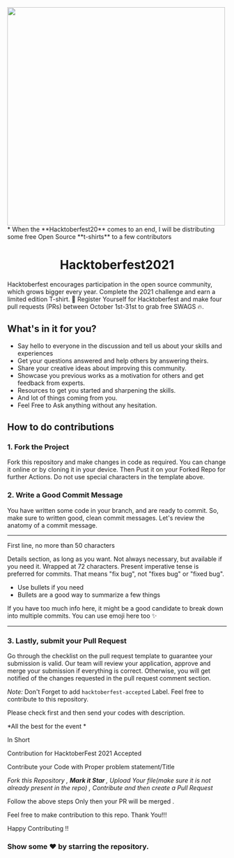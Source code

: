 <img align="center" height="500" src="https://github.com/Ishaan28malik/Hacktoberfest-2021/blob/master/src/Selection_116.png"/>
* When the **Hacktoberfest20** comes to an end, I will be distributing some free Open Source **t-shirts** to a few contributors
<h1 align=center> Hacktoberfest2021 </h1>

 Hacktoberfest encourages participation in the open source community, which grows bigger every year. Complete the 2021 challenge and earn a limited edition T-shirt.
📢 Register Yourself for Hacktoberfest and make four pull requests (PRs) between October 1st-31st to grab free SWAGS 🔥.

## What's in it for you?
- Say hello to everyone in the discussion and tell us about your skills and experiences
- Get your questions answered and help others by answering theirs.
- Share your creative ideas about improving this community.
- Showcase you previous works as a motivation for others and get feedback from experts.
- Resources to get you started and sharpening the skills.
- And lot of things coming from you.
- Feel Free to Ask anything without any hesitation.


## How to do contributions 

### 1. Fork the Project
Fork this repository and make changes in code as required. You can change it online or by cloning it in your device. Then Pust it on your Forked Repo for further Actions. Do not use special characters in the template above.

### 2. Write a Good Commit Message
You have written some code in your branch, and are ready to commit. So, make sure to written good, clean commit messages. Let's review the anatomy of a commit message.


---
First line, no more than 50 characters

Details section, as long as you want. Not always necessary, but
available if you need it. Wrapped at 72 characters. Present imperative
tense is preferred for commits. That means "fix bug", not "fixes bug" or
"fixed bug".

- Use bullets if you need
- Bullets are a good way to summarize a few things

If you have too much info here, it might be a good candidate to break
down into multiple commits. You can use emoji here too :sparkles:

---


### 3. Lastly, submit your Pull Request
Go through the checklist on the pull request template to guarantee your submission is valid. Our team will review your application, approve and merge your submission if everything is correct. Otherwise, you will get notified of the changes requested in the pull request comment section.

*Note:* Don't Forget to add `hacktoberfest-accepted` Label.
Feel free to contribute to this repository.

Please check first and then send your codes with description.

*All the best for the event *

In Short

Contribution for HacktoberFest 2021 Accepted

Contribute your Code with Proper problem statement/Title

*Fork this  Repository , <b> Mark it Star </b>, Upload Your file(make sure it is not already present in the repo) , Contribute and then create a Pull Request*

 Follow the above steps Only then your PR will be merged .
 
Feel free to make contribution to this repo.
Thank You!!!
 
Happy Contributing !!

### Show some ❤ by starring the repository.
